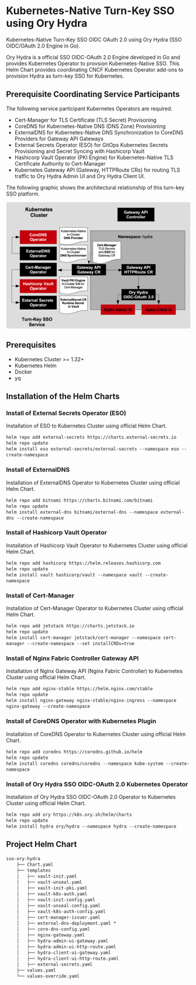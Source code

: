 # Kubernetes-Native Turn-Key SSO using Ory Hydra
Kubernetes-Native Turn-Key SSO OIDC OAuth 2.0 using Ory Hydra (SSO OIDC/OAuth 2.0 Engine in Go).


Ory Hydra is a official SSO OIDC-OAuth 2.0 Engine developed in Go and provides Kubernetes Operator to provsion
Kubernetes-Native SSO. This Helm Chart provides coordinating CNCF Kubernetes Operator add-ons to provision Hydra as turn-key SSO for Kubernetes.

## Prerequisite Coordinating Service Participants

The following service participant Kubernetes Operators are required.

- Cert-Manager for TLS Certificate (TLS Secret) Provisoning
- CoreDNS for Kubernetes-Native DNS (DNS Zone) Provisioning
- ExternalDNS for Kubernetes-Native DNS Synchronization to CoreDNS Providers for Gateway API Gateways
- External Secrets Operator (ESO) for GitOps Kubernetes Secrets Provisioning and Secret Syncing with Hashicorp Vault
- Hashicorp Vault Operator (PKI Engine) for Kubernetes-Native TLS Certificate Authority to Cert-Manager
- Kubernetes Gateway API (Gateway, HTTPRoute CRs) for routing TLS traffic to Ory Hydra Admin UI and Ory Hydra Client UI.

The following graphic shows the architectural relationship of this turn-key SSO platform.

![ory-hydra-turn-key-k8s-architecture](docs/hydra-sso.png)



## Prerequisites

- Kubernetes Cluster >= 1.32+
- Kubernetes Helm
- Docker
- yq


## Installation of the Helm Charts

### Install of External Secrets Operator (ESO)

Installation of ESO to Kubernetes Cluster using official Helm Chart.

```shell
helm repo add external-secrets https://charts.external-secrets.io
helm repo update
helm install eso external-secrets/external-secrets --namespace eso --create-namespace
```

### Install of ExternalDNS

Installation of ExternalDNS Operator to Kubernetes Cluster using official Helm Chart.

```shell
helm repo add bitnami https://charts.bitnami.com/bitnami
helm repo update
helm install external-dns bitnami/external-dns --namespace external-dns --create-namespace
```

### Install of Hashicorp Vault Operator

Installation of Hashicorp Vault Operator to Kubernetes Cluster using official Helm Chart.

```shell
helm repo add hashicorp https://helm.releases.hashicorp.com
helm repo update
helm install vault hashicorp/vault --namespace vault --create-namespace
```

### Install of Cert-Manager

Installation of Cert-Manager Operator to Kubernetes Cluster using official Helm Chart.

```shell
helm repo add jetstack https://charts.jetstack.io
helm repo update
helm install cert-manager jetstack/cert-manager --namespace cert-manager --create-namespace --set installCRDs=true
```

### Install of Nginx Fabric Controller Gateway API

Installation of Nginx Gateway API (Nginx Fabric Controller) to Kubernetes Cluster using official Helm Chart.

```shell
helm repo add nginx-stable https://helm.nginx.com/stable
helm repo update
helm install nginx-gateway nginx-stable/nginx-ingress --namespace nginx-gateway --create-namespace
```

### Install of CoreDNS Operator with Kubernetes Plugin

Installation of CoreDNS Operator to Kubernetes Cluster using official Helm Chart.

```shell
helm repo add coredns https://coredns.github.io/helm
helm repo update
helm install coredns coredns/coredns --namespace kube-system --create-namespace
```

### Install of Ory Hydra SSO OIDC-OAuth 2.0 Kubernetes Operator

Installation of Ory Hydra SSO OIDC-OAuth 2.0 Operator to Kubernetes Cluster using official Helm Chart.

```shell
helm repo add ory https://k8s.ory.sh/helm/charts
helm repo update
helm install hydra ory/hydra --namespace hydra --create-namespace
```



## Project Helm Chart

```shell
sso-ory-hydra
    ├── Chart.yaml
    ├── templates
    │   ├── vault-init.yaml
    │   ├── vault-unseal.yaml
    │   ├── vault-init-pki.yaml
    │   ├── vault-k8s-auth.yaml
    │   ├── vault-init-config.yaml
    │   ├── vault-unseal-config.yaml
    │   ├── vault-k8s-auth-config.yaml
    │   ├── cert-manager-issuer.yaml
    │   ├── external-dns-deployment.yaml *
    │   ├── core-dns-config.yaml
    │   ├── nginx-gateway.yaml
    │   ├── hydra-admin-ui-gateway.yaml
    │   ├── hydra-admin-ui-http-route.yaml
    │   ├── hydra-client-ui-gateway.yaml
    │   ├── hydra-client-ui-http-route.yaml
    │   ├── external-secrets.yaml
    ├── values.yaml
    └── values-override.yaml

```
